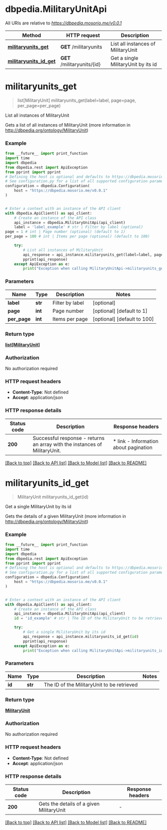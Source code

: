 # dbpedia.MilitaryUnitApi

All URIs are relative to *https://dbpedia.mosorio.me/v0.0.1*

Method | HTTP request | Description
------------- | ------------- | -------------
[**militaryunits_get**](MilitaryUnitApi.md#militaryunits_get) | **GET** /militaryunits | List all instances of MilitaryUnit
[**militaryunits_id_get**](MilitaryUnitApi.md#militaryunits_id_get) | **GET** /militaryunits/{id} | Get a single MilitaryUnit by its id


# **militaryunits_get**
> list[MilitaryUnit] militaryunits_get(label=label, page=page, per_page=per_page)

List all instances of MilitaryUnit

Gets a list of all instances of MilitaryUnit (more information in http://dbpedia.org/ontology/MilitaryUnit)

### Example

```python
from __future__ import print_function
import time
import dbpedia
from dbpedia.rest import ApiException
from pprint import pprint
# Defining the host is optional and defaults to https://dbpedia.mosorio.me/v0.0.1
# See configuration.py for a list of all supported configuration parameters.
configuration = dbpedia.Configuration(
    host = "https://dbpedia.mosorio.me/v0.0.1"
)


# Enter a context with an instance of the API client
with dbpedia.ApiClient() as api_client:
    # Create an instance of the API class
    api_instance = dbpedia.MilitaryUnitApi(api_client)
    label = 'label_example' # str | Filter by label (optional)
page = 1 # int | Page number (optional) (default to 1)
per_page = 100 # int | Items per page (optional) (default to 100)

    try:
        # List all instances of MilitaryUnit
        api_response = api_instance.militaryunits_get(label=label, page=page, per_page=per_page)
        pprint(api_response)
    except ApiException as e:
        print("Exception when calling MilitaryUnitApi->militaryunits_get: %s\n" % e)
```

### Parameters

Name | Type | Description  | Notes
------------- | ------------- | ------------- | -------------
 **label** | **str**| Filter by label | [optional] 
 **page** | **int**| Page number | [optional] [default to 1]
 **per_page** | **int**| Items per page | [optional] [default to 100]

### Return type

[**list[MilitaryUnit]**](MilitaryUnit.md)

### Authorization

No authorization required

### HTTP request headers

 - **Content-Type**: Not defined
 - **Accept**: application/json

### HTTP response details
| Status code | Description | Response headers |
|-------------|-------------|------------------|
**200** | Successful response - returns an array with the instances of MilitaryUnit. |  * link - Information about pagination <br>  |

[[Back to top]](#) [[Back to API list]](../README.md#documentation-for-api-endpoints) [[Back to Model list]](../README.md#documentation-for-models) [[Back to README]](../README.md)

# **militaryunits_id_get**
> MilitaryUnit militaryunits_id_get(id)

Get a single MilitaryUnit by its id

Gets the details of a given MilitaryUnit (more information in http://dbpedia.org/ontology/MilitaryUnit)

### Example

```python
from __future__ import print_function
import time
import dbpedia
from dbpedia.rest import ApiException
from pprint import pprint
# Defining the host is optional and defaults to https://dbpedia.mosorio.me/v0.0.1
# See configuration.py for a list of all supported configuration parameters.
configuration = dbpedia.Configuration(
    host = "https://dbpedia.mosorio.me/v0.0.1"
)


# Enter a context with an instance of the API client
with dbpedia.ApiClient() as api_client:
    # Create an instance of the API class
    api_instance = dbpedia.MilitaryUnitApi(api_client)
    id = 'id_example' # str | The ID of the MilitaryUnit to be retrieved

    try:
        # Get a single MilitaryUnit by its id
        api_response = api_instance.militaryunits_id_get(id)
        pprint(api_response)
    except ApiException as e:
        print("Exception when calling MilitaryUnitApi->militaryunits_id_get: %s\n" % e)
```

### Parameters

Name | Type | Description  | Notes
------------- | ------------- | ------------- | -------------
 **id** | **str**| The ID of the MilitaryUnit to be retrieved | 

### Return type

[**MilitaryUnit**](MilitaryUnit.md)

### Authorization

No authorization required

### HTTP request headers

 - **Content-Type**: Not defined
 - **Accept**: application/json

### HTTP response details
| Status code | Description | Response headers |
|-------------|-------------|------------------|
**200** | Gets the details of a given MilitaryUnit |  -  |

[[Back to top]](#) [[Back to API list]](../README.md#documentation-for-api-endpoints) [[Back to Model list]](../README.md#documentation-for-models) [[Back to README]](../README.md)

